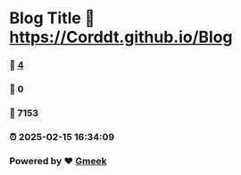 # Blog Title :link: https://Corddt.github.io/Blog 
### :page_facing_up: [4](https://Corddt.github.io/Blog/tag.html) 
### :speech_balloon: 0 
### :hibiscus: 7153 
### :alarm_clock: 2025-02-15 16:34:09 
### Powered by :heart: [Gmeek](https://github.com/Meekdai/Gmeek)
